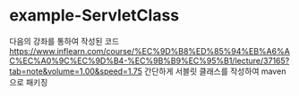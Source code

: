 # example-ServletClass
다음의 강좌를 통하여 작성된 코드
https://www.inflearn.com/course/%EC%9D%B8%ED%85%94%EB%A6%AC%EC%A0%9C%EC%9D%B4-%EC%9B%B9%EC%95%B1/lecture/37165?tab=note&volume=1.00&speed=1.75
간단하게 서블릿 클래스를 작성하여 maven 으로 패키징
